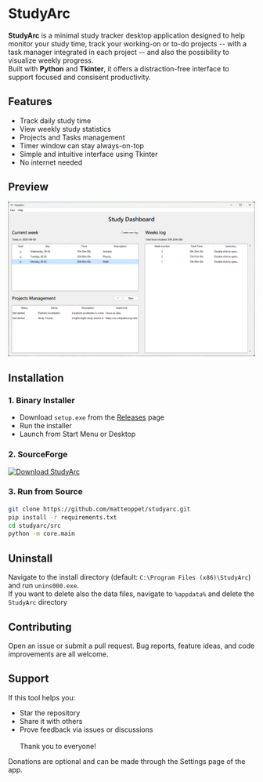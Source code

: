 # StudyArc
**StudyArc** is a minimal study tracker desktop application designed to help monitor your study time, track your working-on or to-do projects -- with a task manager 
integrated in each project -- and also the possibility to visualize weekly progress.  
Built with **Python** and **Tkinter**, it offers a distraction-free interface to support focused and consisent productivity.

## Features
- Track daily study time
- View weekly study statistics
- Projects and Tasks management
- Timer window can stay always-on-top
- Simple and intuitive interface using Tkinter
- No internet needed

## Preview 
![App Dashboard](screenshot_1.png)

## Installation

### 1. Binary Installer
- Download `setup.exe` from the [Releases](https://github.com/matteoppet/Study-Tracker/releases) page  
- Run the installer
- Launch from Start Menu or Desktop

### 2. SourceForge
[![Download StudyArc](https://a.fsdn.com/con/app/sf-download-button)](https://sourceforge.net/projects/studyarc/files/latest/download)

### 3. Run from Source
```bash
git clone https://github.com/matteoppet/studyarc.git
pip install -r requirements.txt
cd studyarc/src
python -m core.main
```

## Uninstall
Navigate to the install directory (default: `C:\Program Files (x86)\StudyArc`) and run `unins000.exe`.  
If you want to delete also the data files, navigate to `%appdata%` and delete the `StudyArc` directory

## Contributing
Open an issue or submit a pull request. Bug reports, feature ideas, and code improvements are all welcome.

## Support
If this tool helps you:
- Star the repository
- Share it with others
- Prove feedback via issues or discussions  
<br>Thank you to everyone!  

Donations are optional and can be made through the Settings page of the app.